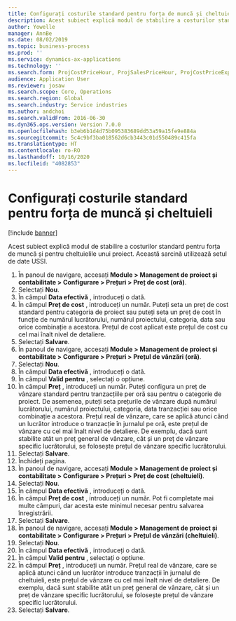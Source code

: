 ```yaml
---
title: Configurați costurile standard pentru forța de muncă și cheltuieli
description: Acest subiect explică modul de stabilire a costurilor standard pentru forța de muncă și pentru cheltuielile unui proiect.
author: Yowelle
manager: AnnBe
ms.date: 08/02/2019
ms.topic: business-process
ms.prod: ''
ms.service: dynamics-ax-applications
ms.technology: ''
ms.search.form: ProjCostPriceHour, ProjSalesPriceHour, ProjCostPriceExpense, ProjSalesPriceCost
audience: Application User
ms.reviewer: josaw
ms.search.scope: Core, Operations
ms.search.region: Global
ms.search.industry: Service industries
ms.author: andchoi
ms.search.validFrom: 2016-06-30
ms.dyn365.ops.version: Version 7.0.0
ms.openlocfilehash: b3eb6b1d4d75b095383689dd53a59a15fe9e884a
ms.sourcegitcommit: 5c4c9bf3ba018562d6cb3443c01d550489c415fa
ms.translationtype: HT
ms.contentlocale: ro-RO
ms.lasthandoff: 10/16/2020
ms.locfileid: "4082853"
---
```

# <a name="configure-standard-costs-for-labor-and-expenses"></a>Configurați costurile standard pentru forța de muncă și cheltuieli

[!include [banner](../../includes/banner.md)]

Acest subiect explică modul de stabilire a costurilor standard pentru forța de muncă și pentru cheltuielile unui proiect. Această sarcină utilizează setul de date USSI.

1. În panoul de navigare, accesați **Module > Management de proiect și contabilitate > Configurare > Prețuri > Preț de cost (oră)**.
2. Selectați **Nou**.
3. În câmpul **Data efectivă** , introduceți o dată.
4. În câmpul **Preț de cost** , introduceți un număr. Puteți seta un preț de cost standard pentru categoria de proiect sau puteți seta un preț de cost în funcție de numărul lucrătorului, numărul proiectului, categoria, data sau orice combinație a acestora. Prețul de cost aplicat este prețul de cost cu cel mai înalt nivel de detaliere.  
5. Selectați **Salvare**.
6. În panoul de navigare, accesați **Module > Management de proiect și contabilitate > Configurare > Prețuri > Prețul de vânzări (oră)**.
7. Selectați **Nou**.
8. În câmpul **Data efectivă** , introduceți o dată.
9. În câmpul **Valid pentru** , selectați o opțiune.
10. În câmpul **Preț** , introduceți un număr. Puteți configura un preț de vânzare standard pentru tranzacțiile per oră sau pentru o categorie de proiect. De asemenea, puteți seta prețurile de vânzare după numărul lucrătorului, numărul proiectului, categoria, data tranzacției sau orice combinație a acestora. Prețul real de vânzare, care se aplică atunci când un lucrător introduce o tranzacție în jurnalul pe oră, este prețul de vânzare cu cel mai înalt nivel de detaliere. De exemplu, dacă sunt stabilite atât un preț general de vânzare, cât și un preț de vânzare specific lucrătorului, se folosește prețul de vânzare specific lucrătorului.  
11. Selectați **Salvare**.
12. Închideți pagina.
13. În panoul de navigare, accesați **Module > Management de proiect și contabilitate > Configurare > Prețuri > Preț de cost (cheltuieli)**.
14. Selectați **Nou**.
15. În câmpul **Data efectivă** , introduceți o dată.
16. În câmpul **Preț de cost** , introduceți un număr. Pot fi completate mai multe câmpuri, dar acesta este minimul necesar pentru salvarea înregistrării.  
17. Selectați **Salvare**.
18. În panoul de navigare, accesați **Module > Management de proiect și contabilitate > Configurare > Prețuri > Prețul de vânzări (cheltuieli)**.
19. Selectați **Nou**.
20. În câmpul **Data efectivă** , introduceți o dată.
21. În câmpul **Valid pentru** , selectați o opțiune.
22. În câmpul **Preț** , introduceți un număr. Prețul real de vânzare, care se aplică atunci când un lucrător introduce tranzacții în jurnalul de cheltuieli, este prețul de vânzare cu cel mai înalt nivel de detaliere. De exemplu, dacă sunt stabilite atât un preț general de vânzare, cât și un preț de vânzare specific lucrătorului, se folosește prețul de vânzare specific lucrătorului.  
23. Selectați **Salvare**.

